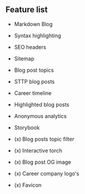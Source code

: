## Feature list

* Markdown Blog
* Syntax highlighting
* SEO headers
* Sitemap
* Blog post topics
* STTP blog posts
* Career timeline
* Highlighted blog posts
* Anonymous analytics
* Storybook

* (x) Blog posts topic filter
* (x) Interactive torch
* (x) Blog post OG image
* (x) Career company logo's
* (x) Favicon